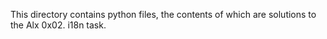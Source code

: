 This directory contains python files, the contents of which are solutions to the Alx 0x02. i18n task.